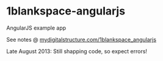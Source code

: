 1blankspace-angularjs
=====================

AngularJS example app

See notes @ <a href="http://mydigitalstructure.com/1blankspace_angularjs" target="_blank">mydigitalstructure.com/1blankspace_angularjs</a>

Late August 2013: Still shapping code, so expect errors!

